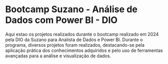 # Bootcamp Suzano - Análise de Dados com Power BI - DIO

Aqui estao os projetos realizados durante o bootcamp realizado em 2024 pela DIO da Suzano para Analista de Dados e Power BI. Durante o programa, diversos projetos foram realizados, destacando-se pela aplicação prática dos conhecimentos adquiridos e pelo uso de ferramentas avançadas para a análise e visualização de dados.
